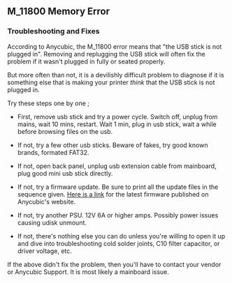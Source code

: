 ## M_11800 Memory Error
### Troubleshooting and Fixes
According to Anycubic, the M_11800 error means that "the USB stick is not plugged in". Removing and replugging the USB stick will often fix the problem if it wasn't plugged in fully or seated properly.

But more often than not, it is a devilishly difficult problem to diagnose if it is something else that is making your printer *think* that the USB stick is not plugged in. 

Try these steps one by one ;

- First, remove usb stick and try a power cycle. Switch off, unplug from mains, wait 10 mins, restart. Wait 1 min, plug in usb stick, wait a while before browsing files on the usb. 

- If not, try a few other usb sticks. Beware of fakes, try good known brands, formated FAT32. 

- If not, open back panel, unplug usb extension cable from mainboard, plug good mini usb stick directly. 

- If not, try a firmware update. Be sure to print all the update files in the sequence given. [Here is a link](http://file-cloud.anycubic3d.com/anycubic3d.com/upload/201807/20/201807201727454881.zip) for the latest firmware published on Anycubic's website. 

- If not, try another PSU. 12V 6A or higher amps. Possibly power issues causing udisk unmount. 

- If not, there's nothing else you can do unless you're willing to open it up and dive into troubleshooting cold solder joints, C10 filter capacitor, or driver voltage, etc. 

If the above didn't fix the problem, then you'll have to contact your vendor or Anycubic Support. It is most likely a mainboard issue.
